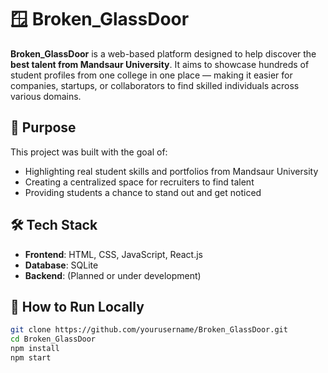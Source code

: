 # 🪟 Broken_GlassDoor

**Broken_GlassDoor** is a web-based platform designed to help discover the **best talent from Mandsaur University**. It aims to showcase hundreds of student profiles from one college in one place — making it easier for companies, startups, or collaborators to find skilled individuals across various domains.

## 🎯 Purpose

This project was built with the goal of:

- Highlighting real student skills and portfolios from Mandsaur University  
- Creating a centralized space for recruiters to find talent  
- Providing students a chance to stand out and get noticed  

## 🛠️ Tech Stack

- **Frontend**: HTML, CSS, JavaScript, React.js  
- **Database**: SQLite  
- **Backend**: (Planned or under development)

## 🚀 How to Run Locally

```bash
git clone https://github.com/yourusername/Broken_GlassDoor.git
cd Broken_GlassDoor
npm install
npm start
